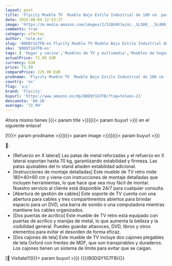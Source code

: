 ```yaml
---
layout: post
title: 'Flycity Mueble TV  Mueble Bajo Estilo Industrial de 180 cm  para Televisores de hasta 70"  Soporte en X  Mesa Television de Madera con Almacenamiento  TV Stand de Salon  Marrón Vintage'
date: 2025-08-04 12:53:27
image: 'https://m.media-amazon.com/images/I/510U4VJwjnL._SL500_._SL400_.jpg'
comments: true
category: ofertas
author: 'tole.es'
slug: 'B0DQY1G7FB-es Flycity Mueble TV Mueble Bajo Estilo Industrial de 180 cm...'
sku: 'B0DQY1G7FB-es'
tags: [ 'Hogar y cocina','Muebles de TV y multimedia','Muebles de hogar','Soportes de TV y centros multimedia','flycity','television','🇪🇸', ]
actualPrice: 72.99 EUR
currency: EUR
price: 72.99
comparePrice: 229.99 EUR
prodname: 'Flycity Mueble TV  Mueble Bajo Estilo Industrial de 180 cm  para Televisores de hasta 70"  Soporte en X  Mesa Television de Madera con Almacenamiento  TV Stand de Salon  Marrón Vintage'
country: 'es'
flag: '🇪🇸'
brand: 'Flycity'
buyurl: 'https://www.amazon.es/dp/B0DQY1G7FB/?tag=tolees-21'
descuento: '68.26'
average: '72.99'
---
```


Ahora mismo tienes [{{< param title >}}]({{< param buyurl >}}) en el siguiente enlace!

[![{{< param prodname >}}]({{< param image >}})]({{< param buyurl >}})

🔎:

- [Refuerzo en X lateral] Las patas de metal reforzadas y el refuerzo en X lateral soportan hasta 70 kg, garantizando estabilidad y firmeza. Las patas ajustables del tv stand añaden estabilidad adicional.
- [Instrucciones de montaje detalladas] Este mueble de TV retro mide 180×40×60 cm y viene con instrucciones de montaje detalladas que incluyen herramientas, lo que hace que sea muy fácil de montar. Nuestro servicio al cliente está disponible 24/7 para cualquier consulta.
- [Abertura de gestión de cables] Este soporte de TV cuenta con una abertura para cables y tres compartimentos abiertos para brindar espacio para un DVD, una barra de sonido o una computadora mientras mantiene los cables organizados.
- [Dos puertas de acrílico] Este mueble de TV retro está equipado con puertas de acrílico y manijas de metal, lo que aumenta la belleza y la visibilidad general. Puedes guardar altavoces, DVD, libros y otros elementos para evitar el desorden de forma eficaz.
- [Dos cajones de tela] Este mueble de TV incluye dos cajones plegables de tela Oxford con frentes de MDF, que son transpirables y duraderos. Los cajones tienen un sistema de límite para evitar que se caigan.

[🛒 Visítala!!!]({{< param buyurl >}})
{{<world>}}B0DQY1G7FB{{</world>}}
